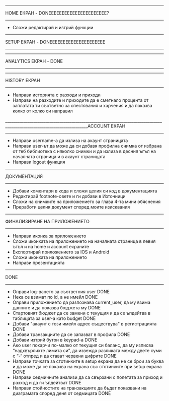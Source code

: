 _______________________________________________________________________________________________________________________
HOME ЕКРАН - DONEEEEEEEEEEEEEEEEEEEEEE?
_______________________________________________________________________________________________________________________
* Сложи редактирай и изтрий функции
_______________________________________________________________________________________________________________________
SETUP ЕКРАН - DONEEEEEEEEEEEEEEEEEEEEE
_______________________________________________________________________________________________________________________

_______________________________________________________________________________________________________________________
ANALYTICS ЕКРАН - DONE
_______________________________________________________________________________________________________________________

_______________________________________________________________________________________________________________________
HISTORY ЕКРАН
_______________________________________________________________________________________________________________________
* Направи историята с разходи и приходи
* Направи на разходите и приходите да е сметнало процента от заплатата ти съответно за спестявания и харчения и да показва колко от колко си направил

_______________________________________________________________________________________________________________________ACCOUNT ЕКРАН
_______________________________________________________________________________________________________________________
* Направи username-а да излиза на акаунт страницата 
* Направи user-ът да може да си добавя профилна снимка от избрана от теб библиотека с няколко снимки и да излиза в десния ъгъл на началната страница и в акаунт страницата
* Направи logout функция

_______________________________________________________________________________________________________________________
ДОКУМЕНТАЦИЯ
_______________________________________________________________________________________________________________________
* Добави коментари в кода и сложи целия си код в документацията
* Редактирай footnote-овете и ги добави в Източници
* Сложи на снимките на приложението за глава 4-та мини обяснения
* Преработи целия документ според моите изисквания

_______________________________________________________________________________________________________________________
ФИНАЛИЗИРАНЕ НА ПРИЛОЖЕНИЕТО
_______________________________________________________________________________________________________________________
* Направи иконка за приложението
* Сложи иконката на приложението на началната страница в левия ъгъл и на home и account екраните
* Експортирай приложението за IOS и Android
* Сложи иконката на приложението
* Направи презентацията

_______________________________________________________________________________________________________________________
DONE
_______________________________________________________________________________________________________________________
* Оправи log-ването за съответния user DONE
* Нека се взимат по id, а не имейл DONE
* Оправи приложението да разпознава current_user, да му взима данните и да показва бюджета му DONE
* Стартовият бюджет да се замени с текущия и да се ъпдейтва в таблицата за user-а като budget DONE
* Добави "акаунт с този имейл адрес съществува" в регистрацията DONE
* Добави транзакциите да се запазват в профила DONE
* Добави изтрий бутон в keypad-а DONE
* Ако user похарчи по-малко от текущия си баланс, да му изписва “надхвърлихте лимита си”, да извежда разликата между двете суми с “-“ отпред и да стават червени цифрите DONE
* Направи точката за стотинките в setup екрана да не се брои за буква и да може да се показва на екрана със стотинките при setup екрана DONE
* Направи седмичните анализи да са свързани с полетата за приход и разход и да ги ъпдейтват DONE
* Направи стойностите на транзакциите да бъдат показвани на диаграмата според деня от седмицата DONE

    
